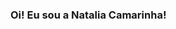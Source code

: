 ### Oi! Eu sou a Natalia Camarinha! 

<!--
Sou formada em Administração de Empresas e após mais de 10 anos de experiência resolvi fazer essa transição de carreira para a área de tecnologia. Acho incrível como a tecnologia pode impactar a vida das pessoas, criando facilidades e acessibilidade para todos. E assim me apaixonei por tecnologia.

Ao longo desses 8 meses de estudos na Trybe desenvolvi 27 projetos com a linguagem Javascript, utilizando React, Node.js e banco de dados MySQL e MongoDB. Além de ter desenvolvido 4 projetos em grupo onde pude praticar e desenvolver minhas soft skills.

##

<div align="center">
  <a href="https://github.com/natcamarinha">
  <img height="180em" src="https://github-readme-stats.vercel.app/api?username=natcamarinha&show_icons=true&theme=dark&include_all_commits=true&count_private=true"/>
  <img height="180em" src="https://github-readme-stats.vercel.app/api/top-langs/?username=natcamarinha&layout=compact&langs_count=7&theme=dark"/>
</div>
  
 <div style="display: inline_block"><br>
  <img align="center" alt="Js" height="30" width="40" src="https://raw.githubusercontent.com/devicons/devicon/master/icons/javascript/javascript-plain.svg">
  <img align="center" alt="React" height="30" width="40" src="https://raw.githubusercontent.com/devicons/devicon/master/icons/react/react-original.svg">
  <img align="center" alt="HTML" height="30" width="40" src="https://raw.githubusercontent.com/devicons/devicon/master/icons/html5/html5-original.svg">
  <img align="center" alt="CSS" height="30" width="40" src="https://raw.githubusercontent.com/devicons/devicon/master/icons/css3/css3-original.svg">
  <img align="center" alt="Node" height="30" width="40" src="https://cdn.jsdelivr.net/gh/devicons/devicon/icons/nodejs/nodejs-original.svg">
  <img align="center" alt="Docker" height="40" width="50" src="https://cdn.jsdelivr.net/gh/devicons/devicon/icons/docker/docker-original.svg">
</div>
  
 ##
 
<a href="https://www.linkedin.com/in/nataliacamarinha/" target="_blank"><img src="https://img.shields.io/badge/-LinkedIn-%230077B5?style=for-the-badge&logo=linkedin&logoColor=white" target="_blank"></a> 
<a href="https://instagram.com/natcamarinha" target="_blank"><img src="https://img.shields.io/badge/-Instagram-%23E4405F?style=for-the-badge&logo=instagram&logoColor=white" target="_blank"></a>
<a href = "mailto:natcamarinha@gmail.com"><img src="https://img.shields.io/badge/-Gmail-%23333?style=for-the-badge&logo=gmail&logoColor=white" target="_blank"></a>



**natcamarinha/natcamarinha** is a ✨ _special_ ✨ repository because its `README.md` (this file) appears on your GitHub profile.

Here are some ideas to get you started:

- 🔭 I’m currently working on ...
- 🌱 I’m currently learning ...
- 👯 I’m looking to collaborate on ...
- 🤔 I’m looking for help with ...
- 💬 Ask me about ...
- 📫 How to reach me: ...
- 😄 Pronouns: ...
- ⚡ Fun fact: ...
-->
